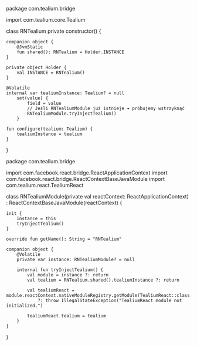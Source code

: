 package com.tealium.bridge

import com.tealium.core.Tealium

class RNTealium private constructor() {

    companion object {
        @JvmStatic
        fun shared(): RNTealium = Holder.INSTANCE
    }

    private object Holder {
        val INSTANCE = RNTealium()
    }

    @Volatile
    internal var tealiumInstance: Tealium? = null
        set(value) {
            field = value
            // Jeśli RNTealiumModule już istnieje ➔ próbujemy wstrzyknąć
            RNTealiumModule.tryInjectTealium()
        }

    fun configure(tealium: Tealium) {
        tealiumInstance = tealium
    }
}



package com.tealium.bridge

import com.facebook.react.bridge.ReactApplicationContext
import com.facebook.react.bridge.ReactContextBaseJavaModule
import com.tealium.react.TealiumReact

class RNTealiumModule(private val reactContext: ReactApplicationContext) : ReactContextBaseJavaModule(reactContext) {

    init {
        instance = this
        tryInjectTealium()
    }

    override fun getName(): String = "RNTealium"

    companion object {
        @Volatile
        private var instance: RNTealiumModule? = null

        internal fun tryInjectTealium() {
            val module = instance ?: return
            val tealium = RNTealium.shared().tealiumInstance ?: return

            val tealiumReact = module.reactContext.nativeModuleRegistry.getModule(TealiumReact::class.java)
                ?: throw IllegalStateException("TealiumReact module not initialized.")

            tealiumReact.tealium = tealium
        }
    }
}
